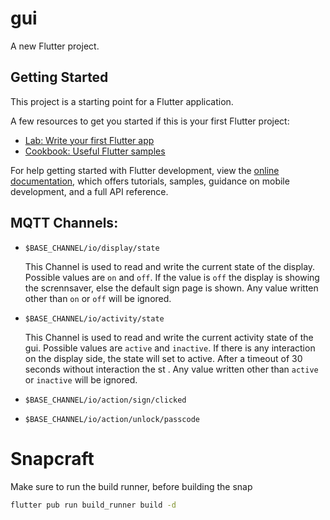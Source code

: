 # gui

A new Flutter project.

## Getting Started

This project is a starting point for a Flutter application.

A few resources to get you started if this is your first Flutter project:

- [Lab: Write your first Flutter app](https://docs.flutter.dev/get-started/codelab)
- [Cookbook: Useful Flutter samples](https://docs.flutter.dev/cookbook)

For help getting started with Flutter development, view the
[online documentation](https://docs.flutter.dev/), which offers tutorials,
samples, guidance on mobile development, and a full API reference.

## MQTT Channels:

- `$BASE_CHANNEL/io/display/state`

   This Channel is used to read and write the current state of the display. Possible values are
   `on` and `off`. If the value is `off` the display is showing the scrennsaver, else the default sign 
   page is shown. Any value written other than `on` or `off` will be ignored.

- `$BASE_CHANNEL/io/activity/state`

   This Channel is used to read and write the current activity state of the gui. Possible values are
   `active` and `inactive`. If there is any interaction on the display side, the state will set to active. After a 
   timeout of 30 seconds without interaction the st . Any value written other than `active` or `inactive` will be ignored.

- `$BASE_CHANNEL/io/action/sign/clicked`

- `$BASE_CHANNEL/io/action/unlock/passcode`

# Snapcraft

Make sure to run the build runner, before building the snap

```bash
flutter pub run build_runner build -d
```
